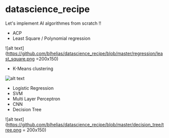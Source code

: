 # datascience_recipe
Let's implement AI algorithmes from scratch !!

* ACP
* Least Square / Polynomial regression

![alt text](https://github.com/blhelias/datascience_recipe/blob/master/regression/least_square.png =200x150)

* K-Means clustering

![alt text](http://g.recordit.co/7erwfXBbLM.gif)

* Logistic Regression
* SVM
* Multi Layer Perceptron
* CNN
* Decision Tree

![alt text](https://github.com/blhelias/datascience_recipe/blob/master/decision_tree/tree.png = 200x150)
